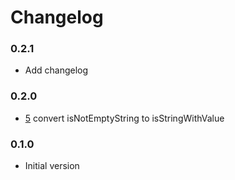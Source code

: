 Changelog
==========

### 0.2.1
* Add changelog

### 0.2.0

* [5](https://github.com/AquaticInformatics/lodash-extensions/issues/5) convert isNotEmptyString to isStringWithValue

### 0.1.0

* Initial version
